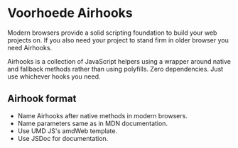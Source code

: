 # Voorhoede Airhooks

Modern browsers provide a solid scripting foundation to build your web projects on. If you also need your project to stand firm in older browser you need Airhooks. 

Airhooks is a collection of JavaScript helpers using a wrapper around native and fallback methods rather than using polyfills. Zero dependencies. Just use whichever hooks you need.
  		
## Airhook format

* Name Airhooks after native methods in modern browsers.
* Name parameters same as in MDN documentation.
* Use UMD JS's amdWeb template.
* Use JSDoc for documentation.